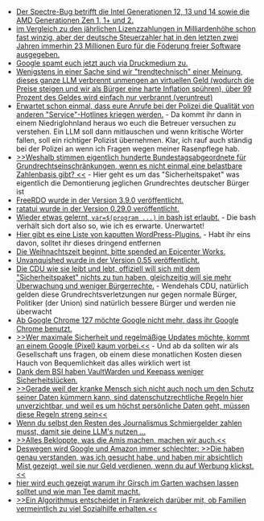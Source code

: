 * [Der Spectre-Bug betrifft die Intel Generationen 12, 13 und 14 sowie die AMD Generationen Zen 1, 1+ und 2.](https://www.bleepingcomputer.com/news/security/intel-amd-cpus-on-linux-impacted-by-newly-disclosed-spectre-bypass/)
* [im Vergleich zu den jährlichen Lizenzzahlungen in Milliardenhöhe schon fast winzig, aber der deutsche Steuerzahler hat in den letzten zwei Jahren immerhin 23 Millionen Euro für die Föderung freier Software ausgegeben.](https://www.phoronix.com/news/STF-Two-Years-24.9M-USD)
* [Google spamt euch jetzt auch via Druckmedium zu.](https://blog.fefe.de/?ts=99eb8b14)
* [Wenigstens in einer Sache sind wir "trendtechnisch" einer Meinung, dieses ganze LLM verbrennt unmengen an virtuellen Geld (wodurch die Preise steigen und wir als Bürger eine harte Inflation spühren), über 99 Prozent des Geldes wird einfach nur verbrannt (veruntreut)](https://blog.fefe.de/?ts=99e8010c)
* [Erwartet schon einmal, dass eure Anrufe bei der Polizei die Qualität von anderen "Service"-Hotlines kriegen werden.](https://blog.fefe.de/?ts=99e8dc8c) - Da kommt ihr dann in einem Niedriglohnland heraus wo euch die Betreuer versuchen zu verstehen. Ein LLM soll dann mitlauschen und wenn kritische Wörter fallen, soll ein richtiger Polizist übernehmen. Klar, ich rauf auch ständig bei der Polizei an wenn ich Fragen wegen meiner Rasenpflege hab.
* [>>Weshalb stimmen eigentlich hunderte Bundestagsabgeordnete für Grundrechtseinschränkungen, wenn es nicht einmal eine belastbare Zahlenbasis gibt? <<](https://blog.fefe.de/?ts=99e8da33) - Hier geht es um das "Sicherheitspaket" was eigentlich die Demontierung jeglichen Grundrechtes deutscher Bürger ist
* [FreeRDO wurde in der Version 3.9.0 veröffentlicht.](https://github.com/FreeRDP/FreeRDP/releases/tag/3.9.0)
* [ratatui wurde in der Version 0.29.0 veröffentlicht.](https://github.com/ratatui/ratatui/releases/tag/v0.29.0)
* [Wieder etwas gelernt, `var=$(program ...)` in bash ist erlaubt.](https://utcc.utoronto.ca/~cks/space/blog/programming/BourneQuotingCommandSubstitution) - Die bash verhält sich dort also so, wie ich es erwarte. Unerwartet!
* [Hier gibt es eine Liste von kaputten WordPress-Plugins.](https://www.bleepingcomputer.com/news/security/over-6-000-wordpress-hacked-to-install-plugins-pushing-infostealers/) - Habt ihr eins davon, solltet ihr dieses dringend entfernen
* [Die Weihnachtszeit beginnt, bitte spended an Epicenter Works.](https://netzpolitik.org/2024/epicenter-works-oesterreichs-wichtigste-digitalorganisation-braucht-dringend-geld/)
* [Unvanquished wurde in der Version 0.55 veröffentlicht.](https://www.phoronix.com/news/Unvanquished-0.55-Released)
* [Die CDU wie sie leibt und lebt, offiziell will sich mit dem "Sicherheitspaket" nichts zu tun haben, gleichzeitig will sie mehr Überwachung und weniger Bürgerrechte.](https://netzpolitik.org/2024/sicherheitspaket-union-will-staatstrojaner-und-vorratsdatenspeicherung-oben-draufpacken/) - Wendehals CDU, natürlich gelden diese Grundrechtsverletzungen nur gegen normale Bürger, Politiker (der Union) sind natürlich bessere Bürger und werden nie überwacht
* [Ab Google Chrome 127 möchte Google nicht mehr, dass ihr Google Chrome benutzt.](https://www.kuketz-blog.de/googles-manifest-v3-ein-schlag-fuer-werbeblocker-und-nutzerrechte/)
* [>>Wer maximale Sicherheit und regelmäßige Updates möchte, kommt an einem Google (Pixel) kaum vorbei.<<](https://www.kuketz-blog.de/sicherheit-worauf-du-beim-kauf-eines-neuen-android-smartphones-achten-solltest/) - Und ab da sollten wir als Gesellschaft uns fragen, ob einem diese monatlichen Kosten diesen Hauch von Bequemlichkeit das alles wirklich wert ist
* [Dank dem BSI haben VaultWarden und Keepass weniger Sicherheitslücken.](https://www.borncity.com/blog/2024/10/21/bsi-prueft-findet-schwachstelle-in-passwort-manager-keepass-und-vaultwarden/)
* [>>Gerade weil der kranke Mensch sich nicht auch noch um den Schutz seiner Daten kümmern kann, sind datenschutzrechtliche Regeln hier unverzichtbar, und weil es um höchst persönliche Daten geht, müssen diese Regeln streng sein<<](https://www.kuketz-blog.de/kommentar-die-elektronische-patientenakte-epa-datenschutz-und-medizinische-versorgung-im-spannungsfeld/)
* [Wenn du selbst den Resten des Journalismus Schmiergelder zahlen musst, damit sie deine LLM's nutzen ...](https://blog.fefe.de/?ts=99e6784f)
* [>>Alles Bekloppte, was die Amis machen, machen wir auch.<<](https://blog.fefe.de/?ts=99e964f0)
* [Deswegen wird Google und Amazon immer schlechter: >>Die haben genau verstanden, was ich gesucht habe, und haben mir absichtlich Mist gezeigt, weil sie nur Geld verdienen, wenn du auf Werbung klickst.<<](https://blog.fefe.de/?ts=99e96284)
* [hier wird euch gezeigt warum ihr Girsch im Garten wachsen lassen solltet und wie man Tee damit macht.](https://www.kostbarenatur.net/giersch-tee/)
* [>>Ein Algorithmus entscheidet in Frankreich darüber mit, ob Familien vermeintlich zu viel Sozialhilfe erhalten.<<](https://netzpolitik.org/2024/social-scoring-klage-gegen-sozialhilfe-algorithmus-in-frankreich/)
